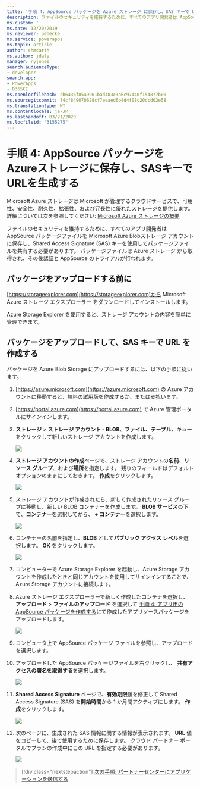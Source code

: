 ```yaml
---
title: '手順 4: AppSource パッケージを Azure ストレージ に保存し、SAS キーで URL を生成する (Common Data Service) | Microsoft Docs'
description: ファイルのセキュリティを維持するために、すべてのアプリ開発者は AppSource パッケージファイルを Microsoft Azure Blobストレージ アカウントに保存し、Shared Access Signature (SAS) キーを使用してパッケージファイルを共有する必要があります。 パッケージファイルは Azure ストレージ から取得され、その後認証と AppSource のトライアルが行われます。
ms.custom: ''
ms.date: 12/20/2019
ms.reviewer: pehecke
ms.service: powerapps
ms.topic: article
author: shmcarth
ms.author: jdaly
manager: ryjones
search.audienceType:
- developer
search.app:
- PowerApps
- D365CE
ms.openlocfilehash: cb6436f85a9961bad403c3a6c97440f154877b00
ms.sourcegitcommit: f4cf849070628cf7eeaed6b4d4f08c20dcd02e58
ms.translationtype: HT
ms.contentlocale: ja-JP
ms.lasthandoff: 03/21/2020
ms.locfileid: "3155275"
---
```

# <a name="step-4-store-your-appsource-package-on-azure-storage-and-generate-a-url-with-sas-key"></a>手順 4: AppSource パッケージをAzureストレージに保存し、SASキーでURLを生成する

Microsoft Azure ストレージは Microsoft が管理するクラウドサービスで、可用性、安全性、耐久性、拡張性、および冗長性に優れたストレージを提供します。 詳細については次を参照してください: [Microsoft Azure ストレージの概要](https://docs.microsoft.com/azure/storage/common/storage-introduction)

ファイルのセキュリティを維持するために、すべてのアプリ開発者は AppSource パッケージファイルを Microsoft Azure Blobストレージ アカウントに保存し、Shared Access Signature (SAS) キーを使用してパッケージファイルを共有する必要があります。 パッケージファイルは Azure ストレージ から取得され、その後認証と AppSource のトライアルが行われます。

## <a name="before-you-upload-your-package"></a>パッケージをアップロードする前に

[https://storageexplorer.com](https://storageexplorer.com)から Microsoft Azure ストレージ エクスプローラー をダウンロードしてインストールします。

Azure Storage Explorer を使用すると、ストレージ アカウントの内容を簡単に管理できます。

## <a name="upload-your-package-and-generate-a-url-with-sas-key"></a>パッケージをアップロードして、SAS キーで URL を作成する

パッケージを Azure Blob Storage にアップロードするには、以下の手順に従います。

1. [https://azure.microsoft.com](https://azure.microsoft.com) の Azure アカウントに移動すると、無料の試用版を作成するか、または支払います。
2. [https://portal.azure.com](https://portal.azure.com) で Azure 管理ポータルにサインインします。
3. **ストレージ** > **ストレージ アカウント - BLOB、ファイル、テーブル、キュー**をクリックして新しいストレージ アカウントを作成します。
    
   ![](media/appsource-storageaccount-pic1.png)

4. **ストレージ アカウントの作成**ページで、ストレージ アカウントの**名前**、**リソース グループ**、および**場所**を指定します。 残りのフィールドはデフォルト オプションのままにしておきます。 **作成**をクリックします。 

   ![](media/appsource-storageaccount-pic2.png)
 
  
5. ストレージ アカウントが作成されたら、新しく作成されたリソース グループに移動し、新しい BLOB コンテナーを作成します。 **BLOB サービス**の下で、**コンテナー**を選択してから、 **+ コンテナー**を選択します。

   ![](media/appsource-storageaccount-pic3.png)

6. コンテナーの名前を指定し、**BLOB** として**パブリック アクセス レベル**を選択します。 **OK** をクリックします。

   ![](media/appsource-storageaccount-pic4.png)

7. コンピューターで Azure Storage Explorer を起動し、Azure Storage アカウントを作成したときと同じアカウントを使用してサインインすることで、Azure Storage アカウントに接続します。

8. Azure ストレージ エクスプローラーで新しく作成したコンテナを選択し、 **アップロード** > **ファイルのアップロード** を選択して [手順 4: アプリ用の AppSource パッケージを作成する](create-package-app-appsource.md)にて作成したアプリソースパッケージをアップロードします。 

   ![](media/appsource-storageaccount-pic5.png)

9. コンピュータ上で AppSource パッケージ ファイルを参照し、アップロードを選択します。

10. アップロードした AppSource パッケージファイルを右クリックし、 **共有アクセスの署名を取得する**を選択します。

    ![](media/appsource-storageaccount-pic6.png)

11. **Shared Access Signature** ページで、**有効期限**値を修正して Shared Access Signature (SAS) を**開始時間**から 1 か月間アクティブにします。 **作成**をクリックします。

    ![](media/appsource-storageaccount-pic7.png)

12. 次のページに、生成された SAS 情報に関する情報が表示されます。 **URL** 値をコピーして、後で使用するために保存します。 クラウド パートナー ポータルでプランの作成中にこの URL を指定する必要があります。

    ![](media/appsource-storageaccount-pic8.png)


> [!div class="nextstepaction"]
> [次の手順: パートナーセンターにアプリケーションを送信する](next-steps-submit-app-cloud-partner-portal.md)
